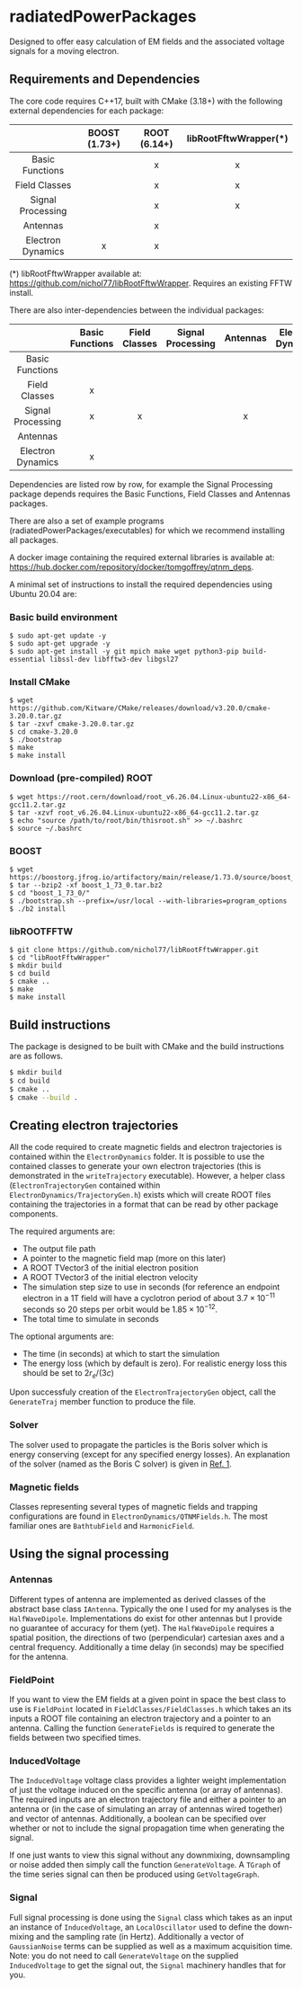 # radiatedPowerPackages
Designed to offer easy calculation of EM fields and the associated voltage signals for a moving electron.

## Requirements and Dependencies

The core code requires C++17, built with CMake (3.18+) with the following external dependencies for each package:

|   | BOOST (1.73+) | ROOT (6.14+) | libRootFftwWrapper(*)|
|:-:|:-------------:|:------------:|:--------------------:|
| Basic Functions | | x | x |
| Field Classes | | x | x |
| Signal Processing | | x | x
| Antennas | | x | |
| Electron Dynamics | x | x | |


(*) libRootFftwWrapper available at: https://github.com/nichol77/libRootFftwWrapper. Requires an existing FFTW install.

There are also inter-dependencies between the individual packages:

|   | Basic Functions | Field Classes | Signal Processing | Antennas | Electron Dynamics |
|:-:|:---------------:|:-------------:|:-----------------:|:--------:|:-----------------:|
| Basic Functions | | | | | |
| Field Classes | x | | | | |
| Signal Processing | x | x | | x | |
| Antennas | | | | | |
| Electron Dynamics | x | | | | |

Dependencies are listed row by row, for example the Signal Processing package depends requires the Basic Functions, Field Classes and Antennas packages.

There are also a set of example programs (radiatedPowerPackages/executables) for which we recommend installing all packages.

A docker image containing the required external libraries is available at: https://hub.docker.com/repository/docker/tomgoffrey/qtnm_deps.

A minimal set of instructions to install the required dependencies using Ubuntu 20.04 are:

### Basic build environment
```
$ sudo apt-get update -y
$ sudo apt-get upgrade -y
$ sudo apt-get install -y git mpich make wget python3-pip build-essential libssl-dev libfftw3-dev libgsl27
```

### Install CMake
```
$ wget https://github.com/Kitware/CMake/releases/download/v3.20.0/cmake-3.20.0.tar.gz
$ tar -zxvf cmake-3.20.0.tar.gz
$ cd cmake-3.20.0
$ ./bootstrap
$ make
$ make install
```

### Download (pre-compiled) ROOT
```
$ wget https://root.cern/download/root_v6.26.04.Linux-ubuntu22-x86_64-gcc11.2.tar.gz
$ tar -xzvf root_v6.26.04.Linux-ubuntu22-x86_64-gcc11.2.tar.gz
$ echo "source /path/to/root/bin/thisroot.sh" >> ~/.bashrc
$ source ~/.bashrc
```

### BOOST
```
$ wget https://boostorg.jfrog.io/artifactory/main/release/1.73.0/source/boost_1_73_0.tar.bz2
$ tar --bzip2 -xf boost_1_73_0.tar.bz2
$ cd "boost_1_73_0/"
$ ./bootstrap.sh --prefix=/usr/local --with-libraries=program_options
$ ./b2 install
```

### libROOTFFTW
```
$ git clone https://github.com/nichol77/libRootFftwWrapper.git
$ cd "libRootFftwWrapper"
$ mkdir build
$ cd build
$ cmake .. 
$ make 
$ make install
```

## Build instructions
The package is designed to be built with CMake and the build instructions are as follows.

```bash
$ mkdir build
$ cd build
$ cmake ..
$ cmake --build .
```

## Creating electron trajectories
All the code required to create magnetic fields and electron trajectories is contained within the ```ElectronDynamics``` folder. 
It is possible to use the contained classes to generate your own electron trajectories (this is demonstrated in the ```writeTrajectory``` executable).
However, a helper class (```ElectronTrajectoryGen``` contained within ```ElectronDynamics/TrajectoryGen.h```) exists which will create ROOT files containing the trajectories in a format that can be read by other package components.

The required arguments are:
* The output file path
* A pointer to the magnetic field map (more on this later)
* A ROOT TVector3 of the initial electron position
* A ROOT TVector3 of the initial electron velocity
* The simulation step size to use in seconds (for reference an endpoint electron in a 1T field will have a cyclotron period of about $3.7 \times 10^{-11}$ seconds so 20 steps per orbit would be $1.85 \times 10^{-12}$. 
* The total time to simulate in seconds

The optional arguments are:
* The time (in seconds) at which to start the simulation
* The energy loss (which by default is zero). For realistic energy loss this should be set to $2 r_{e} / (3 c)$

Upon successfuly creation of the ```ElectronTrajectoryGen``` object, call the ```GenerateTraj``` member function to produce the file.

### Solver
The solver used to propagate the particles is the Boris solver which is energy conserving (except for any specified energy losses). 
An explanation of the solver (named as the Boris C solver) is given in [Ref. 1][1].

### Magnetic fields
Classes representing several types of magnetic fields and trapping configurations are found in ```ElectronDynamics/QTNMFields.h```.
The most familiar ones are ```BathtubField``` and ```HarmonicField```.

## Using the signal processing

### Antennas
Different types of antenna are implemented as derived classes of the abstract base class ```IAntenna```. 
Typically the one I used for my analyses is the ```HalfWaveDipole```.
Implementations do exist for other antennas but I provide no guarantee of accuracy for them (yet).
The ```HalfWaveDipole``` requires a spatial position, the directions of two (perpendicular) cartesian axes and a central frequency. 
Additionally a time delay (in seconds) may be specified for the antenna.

### FieldPoint
If you want to view the EM fields at a given point in space the best class to use is ```FieldPoint``` located in ```FieldClasses/FieldClasses.h``` which takes an its inputs a ROOT file containing an electron trajectory and a pointer to an antenna.
Calling the function ```GenerateFields``` is required to generate the fields between two specified times.

### InducedVoltage
The ```InducedVoltage``` voltage class provides a lighter weight implementation of just the voltage induced on the specific antenna (or array of antennas). 
The required inputs are an electron trajectory file and either a pointer to an antenna or (in the case of simulating an array of antennas wired together) and vector of antennas.
Additionally, a boolean can be specified over whether or not to include the signal propagation time when generating the signal.

If one just wants to view this signal without any downmixing, downsampling or noise added then simply call the function ```GenerateVoltage```. 
A ```TGraph``` of the time series signal can then be produced using ```GetVoltageGraph```.

### Signal
Full signal processing is done using the ```Signal``` class which takes as an input an instance of ```InducedVoltage```, an ```LocalOscillator``` used to define the down-mixing and the sampling rate (in Hertz).
Additionally a vector of ```GaussianNoise``` terms can be supplied as well as a maximum acquisition time.
Note: you do not need to call ```GenerateVoltage``` on the supplied ```InducedVoltage``` to get the signal out, the ```Signal``` machinery handles that for you.

[1]: <https://aip.scitation.org/doi/pdf/10.1063/1.5051077>
